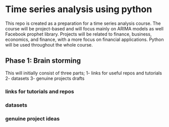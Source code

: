 # Time series analysis using python

This repo is created as a preparation for a time series analysis course. The course will be project-based and will focus mainly on ARIMA models as well Facebook prophet library. Projects will be related to finance, business, economics,  and finance, with a more focus on financial applications. Python will be used throughout the whole course. 

## Phase 1: Brain storming 

This will initially consist of three parts; 
1- links for useful repos and tutorials     
2- datasets                  3- genuine projects drafts 

### links for tutorials and repos   



### datasets   



### genuine project ideas   


